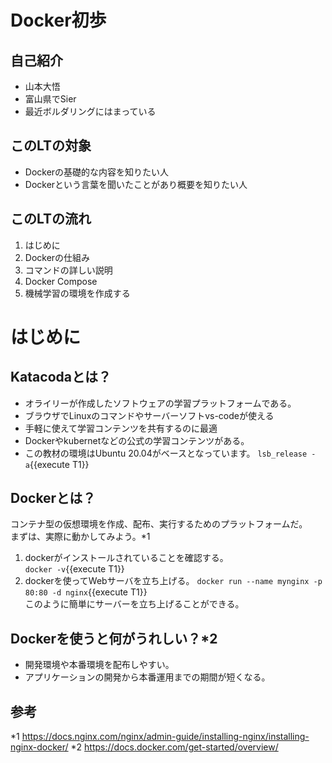 # Docker初歩

## 自己紹介
- 山本大悟
- 富山県でSier
- 最近ボルダリングにはまっている

## このLTの対象
- Dockerの基礎的な内容を知りたい人
- Dockerという言葉を聞いたことがあり概要を知りたい人

## このLTの流れ
1. はじめに
2. Dockerの仕組み
3. コマンドの詳しい説明
4. Docker Compose
5. 機械学習の環境を作成する
# はじめに
## Katacodaとは？
- オライリーが作成したソフトウェアの学習プラットフォームである。
- ブラウザでLinuxのコマンドやサーバーソフトvs-codeが使える
- 手軽に使えて学習コンテンツを共有するのに最適
- Dockerやkubernetなどの公式の学習コンテンツがある。
- この教材の環境はUbuntu 20.04がベースとなっています。
`lsb_release -a`{{execute T1}}
## Dockerとは？
コンテナ型の仮想環境を作成、配布、実行するためのプラットフォームだ。  
まずは、実際に動かしてみよう。*1
1. dockerがインストールされていることを確認する。  
`docker -v`{{execute T1}}
2. dockerを使ってWebサーバを立ち上げる。
`docker run --name mynginx -p 80:80 -d nginx`{{execute T1}}  
このように簡単にサーバーを立ち上げることができる。

## Dockerを使うと何がうれしい？*2
- 開発環境や本番環境を配布しやすい。
- アプリケーションの開発から本番運用までの期間が短くなる。



## 参考
*1 https://docs.nginx.com/nginx/admin-guide/installing-nginx/installing-nginx-docker/
*2 https://docs.docker.com/get-started/overview/